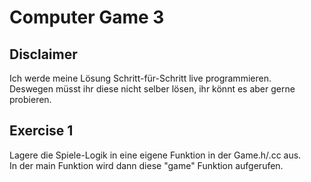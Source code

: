 # Computer Game 3

## Disclaimer

Ich werde meine Lösung Schritt-für-Schritt live programmieren.  
Deswegen müsst ihr diese nicht selber lösen, ihr könnt es aber gerne probieren.

## Exercise 1

Lagere die Spiele-Logik in eine eigene Funktion in der Game.h/.cc aus.  
In der main Funktion wird dann diese "game" Funktion aufgerufen.
